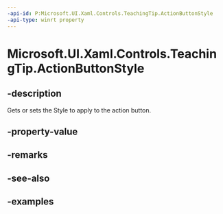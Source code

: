 ```yaml
---
-api-id: P:Microsoft.UI.Xaml.Controls.TeachingTip.ActionButtonStyle
-api-type: winrt property
---
```


# Microsoft.UI.Xaml.Controls.TeachingTip.ActionButtonStyle

<!--
public Windows.UI.Xaml.Style ActionButtonStyle { get; set; }
-->

## -description

Gets or sets the Style to apply to the action button.

## -property-value

## -remarks

## -see-also

## -examples

